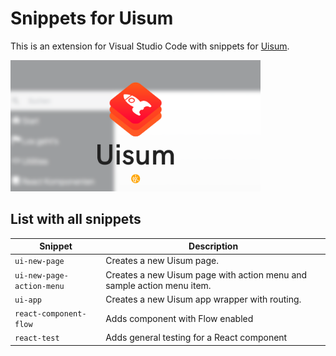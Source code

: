 # Snippets for Uisum

This is an extension for Visual Studio Code with snippets for [Uisum](https://uisum.lgk.io).

<img alt="Preview" src="https://raw.githubusercontent.com/lgkonline/uisum-snippets/master/images/preview.png" width="400px">

## List with all snippets

| Snippet                   | Description                                                            |
| ------------------------- | ---------------------------------------------------------------------- |
| `ui-new-page`             | Creates a new Uisum page.                                              |
| `ui-new-page-action-menu` | Creates a new Uisum page with action menu and sample action menu item. |
| `ui-app`                  | Creates a new Uisum app wrapper with routing.                          |
| `react-component-flow`    | Adds component with Flow enabled                                       |
| `react-test`              | Adds general testing for a React component                             |